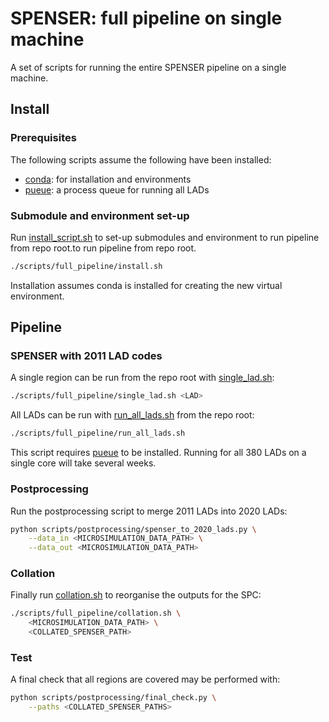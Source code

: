# SPENSER: full pipeline on single machine

A set of scripts for running the entire SPENSER pipeline on a single machine.

## Install
### Prerequisites
The following scripts assume the following have been installed:
- [conda](https://docs.conda.io/en/latest/miniconda.html): for installation and
  environments
- [pueue](https://github.com/Nukesor/pueue): a process queue for running all
  LADs

### Submodule and environment set-up
Run [install_script.sh](install.sh) to set-up submodules
and environment to run pipeline from repo root.to run pipeline from repo root.
```bash
./scripts/full_pipeline/install.sh
```
Installation assumes conda is installed for creating the new virtual
environment.

## Pipeline
### SPENSER with 2011 LAD codes
A single region can be run from the repo root with
[single_lad.sh](single_lad.sh):
```bash
./scripts/full_pipeline/single_lad.sh <LAD>
```

All LADs can be run with [run_all_lads.sh](run_all_lads.sh) from the
repo root:
```bash
./scripts/full_pipeline/run_all_lads.sh
```
This script requires [pueue](https://github.com/Nukesor/pueue) to be installed.
Running for all 380 LADs on a single core will take several weeks.


### Postprocessing
Run the postprocessing script to merge 2011 LADs into 2020 LADs:
```bash
python scripts/postprocessing/spenser_to_2020_lads.py \
    --data_in <MICROSIMULATION_DATA_PATH> \
    --data_out <MICROSIMULATION_DATA_PATH>
```

### Collation
Finally run [collation.sh](collation.sh) to reorganise the outputs for the SPC:
```bash
./scripts/full_pipeline/collation.sh \
    <MICROSIMULATION_DATA_PATH> \
    <COLLATED_SPENSER_PATH>
```

### Test
A final check that all regions are covered may be performed with:
```bash
python scripts/postprocessing/final_check.py \
    --paths <COLLATED_SPENSER_PATHS>
```